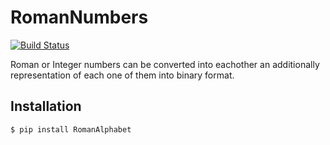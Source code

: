 RomanNumbers
============
[![Build Status](https://travis-ci.org/RedXBeard/RomanNumbers.svg?branch=master)](https://travis-ci.org/RedXBeard/RomanNumbers)

Roman or Integer numbers can be converted into eachother an additionally representation of each one of them into binary
format.

Installation
------------

```bash
$ pip install RomanAlphabet
```

